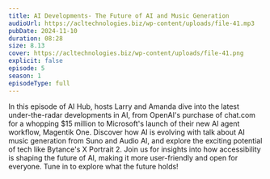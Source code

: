 ```yaml
---
title: AI Developments- The Future of AI and Music Generation 
audioUrl: https://acltechnologies.biz/wp-content/uploads/file-41.mp3
pubDate: 2024-11-10
duration: 08:28
size: 8.13
cover: https://acltechnologies.biz/wp-content/uploads/file-41.png
explicit: false
episode: 5
season: 1
episodeType: full
---
```

In this episode of AI Hub, hosts Larry and Amanda dive into the latest under-the-radar developments in AI, from OpenAI's purchase of chat.com for a whopping $15 million to Microsoft's launch of their new AI agent workflow, Magentik One. Discover how AI is evolving with talk about AI music generation from Suno and Audio AI, and explore the exciting potential of tech like Bytance's X Portrait 2. Join us for insights into how accessibility is shaping the future of AI, making it more user-friendly and open for everyone. Tune in to explore what the future holds!